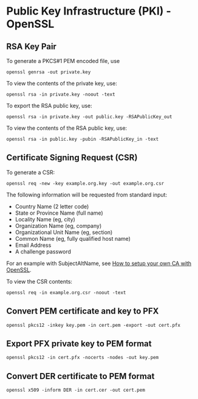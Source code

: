 # Public Key Infrastructure (PKI) - OpenSSL

## RSA Key Pair

To generate a PKCS#1 PEM encoded file, use

```
openssl genrsa -out private.key
```

To view the contents of the private key, use:

```
openssl rsa -in private.key -noout -text
```

To export the RSA public key, use:

```
openssl rsa -in private.key -out public.key -RSAPublicKey_out
```

To view the contents of the RSA public key, use:

```
openssl rsa -in public.key -pubin -RSAPublicKey_in -text
```

## Certificate Signing Request (CSR)

To generate a CSR:

```
openssl req -new -key example.org.key -out example.org.csr
```

The following information will be requested from standard input:

- Country Name (2 letter code)
- State or Province Name (full name)
- Locality Name (eg, city)
- Organization Name (eg, company)
- Organizational Unit Name (eg, section)
- Common Name (eg, fully qualified host name)
- Email Address
- A challenge password

For an example with SubjectAltName, see [How to setup your own CA with OpenSSL](https://gist.github.com/Soarez/9688998).

To view the CSR contents:

```
openssl req -in example.org.csr -noout -text
```

## Convert PEM certificate and key to PFX

```
openssl pkcs12 -inkey key.pem -in cert.pem -export -out cert.pfx
```

## Export PFX private key to PEM format

```
openssl pkcs12 -in cert.pfx -nocerts -nodes -out key.pem
```
 
## Convert DER certificate to PEM format

```
openssl x509 -inform DER -in cert.cer -out cert.pem
```
